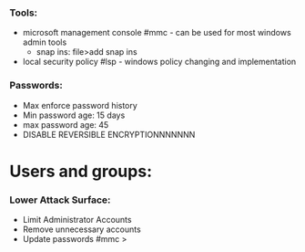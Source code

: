 ### Tools:
- microsoft management console #mmc - can be used for most windows admin tools  
	- snap ins: file>add snap ins
- local security policy #lsp - windows policy changing and implementation
### Passwords:
- Max enforce password history
- Min password age: 15 days
- max password age: 45
- DISABLE REVERSIBLE ENCRYPTIONNNNNNN
# Users and groups:

### Lower Attack Surface:
- Limit Administrator Accounts 
- Remove unnecessary accounts 
- Update passwords #mmc > 
